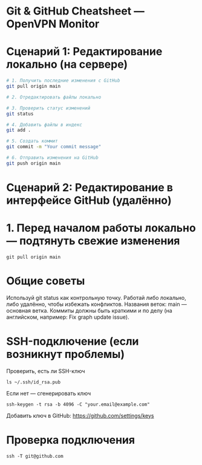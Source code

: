 # Git & GitHub Cheatsheet — OpenVPN Monitor

# Сценарий 1: Редактирование локально (на сервере)

```bash
# 1. Получить последние изменения с GitHub
git pull origin main

# 2. Отредактировать файлы локально

# 3. Проверить статус изменений
git status

# 4. Добавить файлы в индекс
git add .

# 5. Создать коммит
git commit -m "Your commit message"

# 6. Отправить изменения на GitHub
git push origin main
```

# Сценарий 2: Редактирование в интерфейсе GitHub (удалённо)

# 1. Перед началом работы локально — подтянуть свежие изменения
```
git pull origin main
```

# Общие советы

Используй git status как контрольную точку.
Работай либо локально, либо удалённо, чтобы избежать конфликтов.
Названия веток: main — основная ветка.
Коммиты должны быть краткими и по делу (на английском, например: Fix graph update issue).


# SSH-подключение (если возникнут проблемы)
Проверить, есть ли SSH-ключ
```
ls ~/.ssh/id_rsa.pub
```
Если нет — сгенерировать ключ
```
ssh-keygen -t rsa -b 4096 -C "your.email@example.com"
```
Добавить ключ в GitHub: https://github.com/settings/keys

# Проверка подключения
```
ssh -T git@github.com
```
